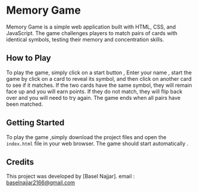 # Memory Game

Memory Game is a simple web application built with HTML, CSS, and JavaScript.
The game challenges players to match pairs of cards with identical symbols, testing their memory and concentration skills.

## How to Play

To play the game, simply click on a start button , Enter your name , start the game by click on a card to reveal its symbol,
and then click on another card to see if it matches.
If the two cards have the same symbol, they will remain face up and you will earn points.
If they do not match, they will flip back over and you will need to try again. The game ends when all pairs have been matched.

## Getting Started

To play the game ,simply download the project files and open the `index.html` file in your web browser.
The game should start automatically .

## Credits

This project was developed by [Basel Najjar].
email : baselnajjar2166@gmail.com
